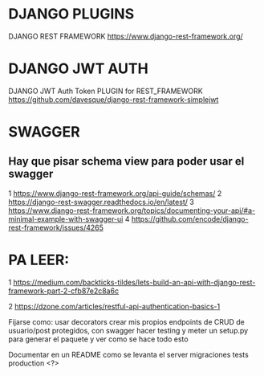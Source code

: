 # DJANGO PLUGINS
DJANGO REST FRAMEWORK
https://www.django-rest-framework.org/

# DJANGO JWT AUTH 
DJANGO JWT Auth Token PLUGIN for REST_FRAMEWORK
https://github.com/davesque/django-rest-framework-simplejwt

# SWAGGER
## Hay que pisar schema view para poder usar el swagger
1 https://www.django-rest-framework.org/api-guide/schemas/
2 https://django-rest-swagger.readthedocs.io/en/latest/
3 https://www.django-rest-framework.org/topics/documenting-your-api/#a-minimal-example-with-swagger-ui
4 https://github.com/encode/django-rest-framework/issues/4265

# PA LEER:
1 https://medium.com/backticks-tildes/lets-build-an-api-with-django-rest-framework-part-2-cfb87e2c8a6c

2 https://dzone.com/articles/restful-api-authentication-basics-1


Fijarse como:
usar decorators
crear mis propios endpoints de CRUD de usuario/post
protegidos, con swagger 
hacer testing
y meter un setup.py para generar el paquete 
y ver como se hace todo esto

Documentar en un README como se levanta el server
migraciones
tests
production <?>